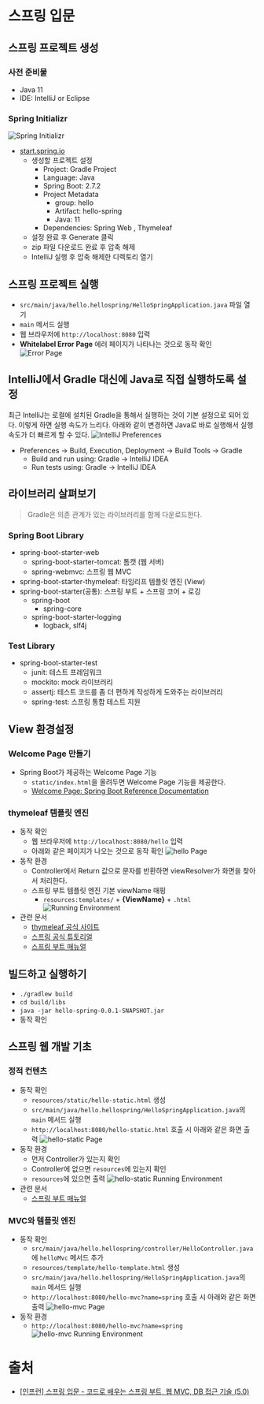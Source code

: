 # 스프링 입문


## 스프링 프로젝트 생성


### 사전 준비물
- Java 11
- IDE: IntelliJ or Eclipse


### Spring Initializr
![Spring Initializr](./images/spring-initializr.png)
- [start.spring.io](https://start.spring.io/)
  - 생성할 프로젝트 설정
    - Project: Gradle Project
    - Language: Java
    - Spring Boot: 2.7.2
    - Project Metadata
      - group: hello
      - Artifact: hello-spring
      - Java: 11
    - Dependencies: Spring Web , Thymeleaf
  - 설정 완료 후 Generate 클릭
  - zip 파일 다운로드 완료 후 압축 해제
  - IntelliJ 실행 후 압축 해제한 디렉토리 열기


## 스프링 프로젝트 실행
- `src/main/java/hello.hellospring/HelloSpringApplication.java` 파일 열기
- `main` 메서드 실행
- 웹 브라우저에 `http://localhost:8080` 입력
- **Whitelabel Error Page** 에러 페이지가 나타나는 것으로 동작 확인
![Error Page](./images/error-page.png)


## IntelliJ에서 Gradle 대신에 Java로 직접 실행하도록 설정
최근 IntelliJ는 로컬에 설치된 Gradle을 통해서 실행하는 것이 기본 설정으로 되어 있다. 이렇게 하면 실행 속도가 느리다.
아래와 같이 변경하면 Java로 바로 실행해서 실행속도가 더 빠르게 할 수 있다.
![IntelliJ Preferences](./images/intellij-preferences.png)
- Preferences -> Build, Execution, Deployment -> Build Tools -> Gradle
  - Build and run using: Gradle -> IntelliJ IDEA
  - Run tests using: Gradle -> IntelliJ IDEA


## 라이브러리 살펴보기
> Gradle은 의존 관계가 있는 라이브러리를 함께 다운로드한다.


### Spring Boot Library
- spring-boot-starter-web
  - spring-boot-starter-tomcat: 톰캣 (웹 서버)
  - spring-webmvc: 스프링 웹 MVC
- spring-boot-starter-thymeleaf: 타임리프 템플릿 엔진 (View)
- spring-boot-starter(공통): 스프링 부트 + 스프링 코어 + 로깅
  - spring-boot
    - spring-core
  - spring-boot-starter-logging
    - logback, slf4j


### Test Library
- spring-boot-starter-test
  - junit: 테스트 프레임워크
  - mockito: mock 라이브러리
  - assertj: 테스트 코드를 좀 더 편하게 작성하게 도와주는 라이브러리
  - spring-test: 스프링 통합 테스트 지원


## View 환경설정


### Welcome Page 만들기
- Spring Boot가 제공하는 Welcome Page 기능
  - `static/index.html`을 올려두면 Welcome Page 기능을 제공한다.
  - [Welcome Page: Spring Boot Reference Documentation](https://docs.spring.io/spring-boot/docs/current/reference/htmlsingle/#web.servlet.spring-mvc.welcome-page)


### thymeleaf 템플릿 엔진
- 동작 확인
  - 웹 브라우저에 `http://localhost:8080/hello` 입력
  - 아래와 같은 페이지가 나오는 것으로 동작 확인
![hello Page](./images/hello-page.png)
- 동작 환경
  - Controller에서 Return 값으로 문자를 반환하면 viewResolver가 화면을 찾아서 처리한다.
  - 스프링 부트 템플릿 엔진 기본 viewName 매핑
    - `resources:templates/` + **{ViewName}** + `.html`
![Running Environment](./images/running-env.png)
- 관련 문서
  - [thymeleaf 공식 사이트](https://www.thymeleaf.org/)
  - [스프링 공식 튜토리얼](https://spring.io/guides/gs/serving-web-content/)
  - [스프링 부트 매뉴얼](https://docs.spring.io/spring-boot/docs/current/reference/htmlsingle/#web.servlet.spring-mvc.template-engines)


## 빌드하고 실행하기
- `./gradlew build`
- `cd build/libs`
- `java -jar hello-spring-0.0.1-SNAPSHOT.jar`
- 동작 확인


## 스프링 웹 개발 기초


### 정적 컨텐츠
- 동작 확인
  - `resources/static/hello-static.html` 생성
  - `src/main/java/hello.hellospring/HelloSpringApplication.java`의 `main` 메서드 실행
  - `http://localhost:8080/hello-static.html` 호출 시 아래와 같은 화면 출력
![hello-static Page](./images/hello-static-page.png)
- 동작 환경
  - 먼저 Controller가 있는지 확인
  - Controller에 없으면 `resources`에 있는지 확인
  - `resources`에 있으면 출력
![hello-static Running Environment](./images/hello-static-running-env.png)
- 관련 문서
  - [스프링 부트 매뉴얼](https://docs.spring.io/spring-boot/docs/current/reference/htmlsingle/#web.servlet.spring-mvc.static-content)


### MVC와 템플릿 엔진
- 동작 확인
  - `src/main/java/hello.hellospring/controller/HelloController.java`에 `helloMvc` 메서드 추가
  - `resources/template/hello-template.html` 생성
  - `src/main/java/hello.hellospring/HelloSpringApplication.java`의 `main` 메서드 실행
  - `http://localhost:8080/hello-mvc?name=spring` 호출 시 아래와 같은 화면 출력
  ![hello-mvc Page](./images/hello-mvc-page.png)
- 동작 환경
  - `http://localhost:8080/hello-mvc?name=spring`
  ![hello-mvc Running Environment](./images/hello-mvc-running-env.png)


# 출처
- [[인프런] 스프링 입문 - 코드로 배우는 스프링 부트, 웹 MVC, DB 접근 기술
 (5.0)](https://www.inflearn.com/course/%EC%8A%A4%ED%94%84%EB%A7%81-%EC%9E%85%EB%AC%B8-%EC%8A%A4%ED%94%84%EB%A7%81%EB%B6%80%ED%8A%B8)

